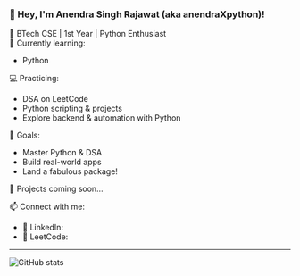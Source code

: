 ### 👋 Hey, I'm Anendra Singh Rajawat (aka anendraXpython)!

🔧 BTech CSE | 1st Year | Python Enthusiast  
📘 Currently learning:

- Python
  
💻 Practicing:
- DSA on LeetCode
- Python scripting & projects
- Explore backend & automation with Python

🚀 Goals:
- Master Python & DSA
- Build real-world apps
- Land a fabulous package!

📂 Projects coming soon…

📫 Connect with me:
- 💼 LinkedIn: 
- 🧠 LeetCode: 

---

![GitHub stats](https://github-readme-stats.vercel.app/api?username=anendraXpython&show_icons=true&theme=radical)
